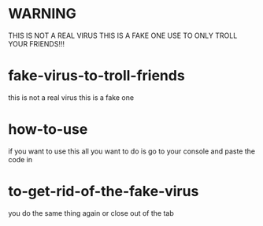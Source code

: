 # WARNING
THIS IS NOT A REAL VIRUS THIS IS A FAKE ONE USE TO ONLY TROLL YOUR FRIENDS!!!

# fake-virus-to-troll-friends
this is not a real virus this is a fake one

# how-to-use
if you want to use this all you want to do 
is go to your console and paste the code in


# to-get-rid-of-the-fake-virus
you do the same thing again or close out of the tab
